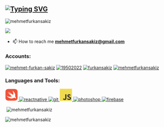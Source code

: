 [![Typing SVG](https://readme-typing-svg.demolab.com?font=Madimi+One&size=50&duration=3000&pause=100&color=10A1F7&center=true&random=false&width=1435&height=80&lines=Hi+Github%F0%9F%91%8B;I'm+Mehmet+Furkan+Sakız)](https://git.io/typing-svg)
-------------------------
<p align="left"> <img src="https://komarev.com/ghpvc/?username=mehmetfurkansakiz&label=Profile%20views&color=0e75b6&style=flat" alt="mehmetfurkansakiz" /> </p>

<img src="https://github.com/mehmetfurkansakiz/mehmetfurkansakiz/assets/62005335/b5ead8c9-1d54-4cd3-9a64-8d6a913a173e" width="240">

- 📫 How to reach me **mehmetfurkansakiz@gmail.com**

<h3 align="left">Accounts:</h3>
<p align="left">
<a href="https://linkedin.com/in/mehmet-furkan-sakiz" target="blank"><img align="center" src="https://raw.githubusercontent.com/rahuldkjain/github-profile-readme-generator/master/src/images/icons/Social/linked-in-alt.svg" alt="mehmet-furkan-sakiz" height="30" width="40" /></a>
<a href="https://stackoverflow.com/users/19502022" target="blank"><img align="center" src="https://raw.githubusercontent.com/rahuldkjain/github-profile-readme-generator/master/src/images/icons/Social/stack-overflow.svg" alt="19502022" height="30" width="40" /></a> <a href="https://www.hackerrank.com/furkansakiz" target="blank"><img align="center" src="https://raw.githubusercontent.com/rahuldkjain/github-profile-readme-generator/master/src/images/icons/Social/hackerrank.svg" alt="furkansakiz" height="30" width="40" /></a>
<a href="https://exercism.org/profiles/mehmetfurkansakiz" target="blank"><img align="center" src="https://avatars.githubusercontent.com/u/5624255?s=200&v=4" alt="mehmetfurkansakiz" height="30" width="40" /></a>

<h3 align="left">Languages and Tools:</h3>
<p align="left"> <a href="https://developer.apple.com/swift/" target="_blank" rel="noreferrer"> <img src="https://raw.githubusercontent.com/devicons/devicon/master/icons/swift/swift-original.svg" alt="swift" width="40" height="40"/> </a> <a href="https://reactnative.dev/" target="_blank" rel="noreferrer"> <img src="https://reactnative.dev/img/header_logo.svg" alt="reactnative" width="40" height="40"/> </a> <a href="https://git-scm.com/" target="_blank" rel="noreferrer"> <img src="https://www.vectorlogo.zone/logos/git-scm/git-scm-icon.svg" alt="git" width="40" height="40"/> </a> <a href="https://developer.mozilla.org/en-US/docs/Web/JavaScript" target="_blank" rel="noreferrer"> <img src="https://raw.githubusercontent.com/devicons/devicon/master/icons/javascript/javascript-original.svg" alt="javascript" width="40" height="40"/> </a> <a href="https://developer.apple.com/library/archive/documentation/Cocoa/Conceptual/ProgrammingWithObjectiveC/Introduction/Introduction.html" target="_blank" rel="noreferrer"> </a> <a href="https://www.photoshop.com/en" target="_blank" rel="noreferrer"> <img src="https://upload.wikimedia.org/wikipedia/commons/a/af/Adobe_Photoshop_CC_icon.svg" alt="photoshop" width="40" height="40"/> </a> <a href="https://firebase.google.com/" target="_blank" rel="noreferrer"> <img src="https://www.vectorlogo.zone/logos/firebase/firebase-icon.svg" alt="firebase" width="40" height="40"/> </a>



<p>&nbsp;<img align="center" src="https://github-readme-stats.vercel.app/api?username=mehmetfurkansakiz&show_icons=true&locale=en&theme=github_dark" alt="mehmetfurkansakiz"/></p>

<p><img align="center" src="https://github-readme-streak-stats.herokuapp.com/?user=mehmetfurkansakiz&theme=github_dark" alt="mehmetfurkansakiz"></p>
